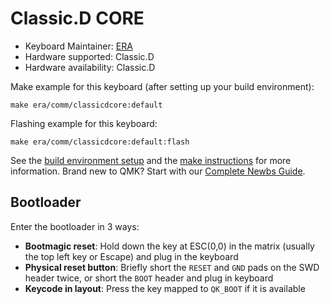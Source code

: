 # Classic.D CORE

* Keyboard Maintainer: [ERA](https://github.com/eerraa)
* Hardware supported: Classic.D
* Hardware availability: Classic.D

Make example for this keyboard (after setting up your build environment):

    make era/comm/classicdcore:default

Flashing example for this keyboard:

    make era/comm/classicdcore:default:flash

See the [build environment setup](https://docs.qmk.fm/#/getting_started_build_tools) and the [make instructions](https://docs.qmk.fm/#/getting_started_make_guide) for more information. Brand new to QMK? Start with our [Complete Newbs Guide](https://docs.qmk.fm/#/newbs).

## Bootloader

Enter the bootloader in 3 ways:

* **Bootmagic reset**: Hold down the key at ESC(0,0) in the matrix (usually the top left key or Escape) and plug in the keyboard
* **Physical reset button**: Briefly short the `RESET` and `GND` pads on the SWD header twice, or short the `BOOT` header and plug in keyboard
* **Keycode in layout**: Press the key mapped to `QK_BOOT` if it is available
